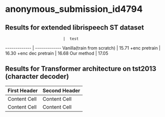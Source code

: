 # anonymous_submission_id4794

## Results for extended librispeech ST dataset
                              |  test
 -------------                | -------------
 Vanilla(train from scratch)  | 15.71
 +enc pretrain                |  16.30
 +enc dec pretrain            | 16.68
 Our method                   | 17.05

## Results for Transformer architecture on tst2013 (character decoder)
First Header  | Second Header
------------- | -------------
Content Cell  | Content Cell
Content Cell  | Content Cell
